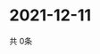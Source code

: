 # 2021-12-11
  共 0条

  <!-- BEGIN -->
  <!-- 最后更新时间Sat Dec 11 2021 07:03:40 GMT+0000 (Coordinated Universal Time) -->
  
  <!-- END -->
  
  